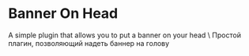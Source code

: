 # Banner On Head
 A simple plugin that allows you to put a banner on your head \ Простой плагин, позволяющий надеть баннер на голову
